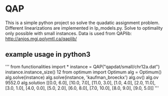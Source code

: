 # QAP

This is a simple python project so solve the quadatic assignment problem.
Different linearizations are implemented in lp_models.py.
Solve to optimality only possible with small instances.
Data is used from QAPlib: http://anjos.mgi.polymtl.ca/qaplib/

## example usage in python3
'''
from functionalities import *
instance = QAP("qapdat/small/chr12a.dat")
instance.instance_size()
12
from optimum import Optimum
alg = Optimum()
alg.solve(instance)
alg.solve(instance, 'kaufman_broeckx')
alg.ov()
alg.ov
9552.0
alg.solution
[[0.0, 6.0], [10.0, 7.0], [11.0, 3.0], [1.0, 4.0], [2.0, 11.0], [3.0, 1.0], [4.0, 0.0], [5.0, 2.0], [6.0, 8.0], [7.0, 10.0], [8.0, 9.0], [9.0, 5.0]]
'''